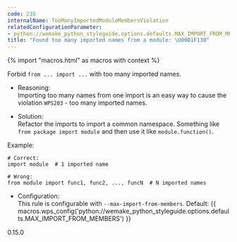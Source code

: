```yaml
---
code: 235
internalName: TooManyImportedModuleMembersViolation
relatedConfigurationParameter:
- python://wemake_python_styleguide.options.defaults.MAX_IMPORT_FROM_MEMBERS
title: "Found too many imported names from a module: \U0001F130"
---
```


{% import "macros.html" as macros with context %}

Forbid `from ... import ...` with too many imported names.

  - Reasoning:  
    Importing too many names from one import is an easy way to cause the
    violation `WPS203` - too many imported names.

  - Solution:  
    Refactor the imports to import a common namespace. Something like
    `from package import module` and then use it like
    `module.function()`.

Example:

    # Correct:
    import module  # 1 imported name
    
    # Wrong:
    from module import func1, func2, ..., funcN  # N imported names

  - Configuration:  
    This rule is configurable with `--max-import-from-members`. Default:
    {{ macros.wps_config('python://wemake_python_styleguide.options.defaults.MAX_IMPORT_FROM_MEMBERS') }}

<div class="versionadded">

0.15.0

</div>